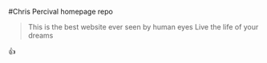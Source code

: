 #Chris Percival homepage repo

> This is the best website ever seen by human eyes
> Live the life of your dreams

:+1: